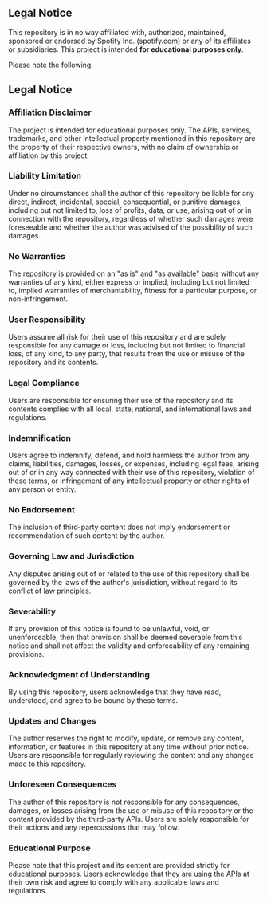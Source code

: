 ## Legal Notice

This repository is in no way affiliated with, authorized, maintained, sponsored or endorsed by Spotify Inc. (spotify.com) or any of its affiliates or subsidiaries. This project is intended **for educational purposes only**.

Please note the following:

## Legal Notice

### **Affiliation Disclaimer**
The project is intended for educational purposes only. The APIs, services, trademarks, and other intellectual property mentioned in this repository are the property of their respective owners, with no claim of ownership or affiliation by this project.

### **Liability Limitation**
Under no circumstances shall the author of this repository be liable for any direct, indirect, incidental, special, consequential, or punitive damages, including but not limited to, loss of profits, data, or use, arising out of or in connection with the repository, regardless of whether such damages were foreseeable and whether the author was advised of the possibility of such damages.

### **No Warranties**
The repository is provided on an "as is" and "as available" basis without any warranties of any kind, either express or implied, including but not limited to, implied warranties of merchantability, fitness for a particular purpose, or non-infringement.

### **User Responsibility**
Users assume all risk for their use of this repository and are solely responsible for any damage or loss, including but not limited to financial loss, of any kind, to any party, that results from the use or misuse of the repository and its contents.

### **Legal Compliance**
Users are responsible for ensuring their use of the repository and its contents complies with all local, state, national, and international laws and regulations.

### **Indemnification**
Users agree to indemnify, defend, and hold harmless the author from any claims, liabilities, damages, losses, or expenses, including legal fees, arising out of or in any way connected with their use of this repository, violation of these terms, or infringement of any intellectual property or other rights of any person or entity.

### **No Endorsement**
The inclusion of third-party content does not imply endorsement or recommendation of such content by the author.

### **Governing Law and Jurisdiction**
Any disputes arising out of or related to the use of this repository shall be governed by the laws of the author's jurisdiction, without regard to its conflict of law principles.

### **Severability**
If any provision of this notice is found to be unlawful, void, or unenforceable, then that provision shall be deemed severable from this notice and shall not affect the validity and enforceability of any remaining provisions.

### **Acknowledgment of Understanding**
By using this repository, users acknowledge that they have read, understood, and agree to be bound by these terms.

### **Updates and Changes**
The author reserves the right to modify, update, or remove any content, information, or features in this repository at any time without prior notice. Users are responsible for regularly reviewing the content and any changes made to this repository.

### **Unforeseen Consequences**
The author of this repository is not responsible for any consequences, damages, or losses arising from the use or misuse of this repository or the content provided by the third-party APIs. Users are solely responsible for their actions and any repercussions that may follow. 

### **Educational Purpose**
Please note that this project and its content are provided strictly for educational purposes. Users acknowledge that they are using the APIs at their own risk and agree to comply with any applicable laws and regulations.